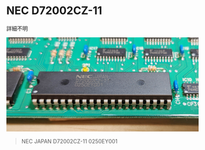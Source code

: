 # NEC D72002CZ-11
詳細不明

![表面](https://github.com/smdn/txline-map-display/blob/images/doc/modules/6M15040/IC2/face.jpg)
> NEC JAPAN
> D72002CZ-11
> 0250EY001